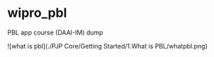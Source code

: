 # wipro_pbl
PBL app course (DAAI-IM) dump

![what is pbl](./PJP Core/Getting Started/1.What is PBL/whatpbl.png)
